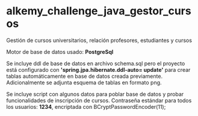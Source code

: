 # alkemy_challenge_java_gestor_cursos
Gestión de cursos universitarios, relación profesores, estudiantes y cursos

Motor de base de datos usado: <b>PostgreSql </b>

Se incluye ddl de base de datos en archivo schema.sql pero el proyecto está configurado con <b>'spring.jpa.hibernate.ddl-auto= update'</b> para crear tablas automáticamente en base de datos creada previamente. Adicionalmente se adjunta esquema de tablas en formato png.

Se incluye script con algunos datos para poblar base de datos y probar funcionalidades de inscripción de cursos. Contraseña estándar para todos los usuarios: <b>1234</b>, encriptada con BCryptPasswordEncoder(11);
